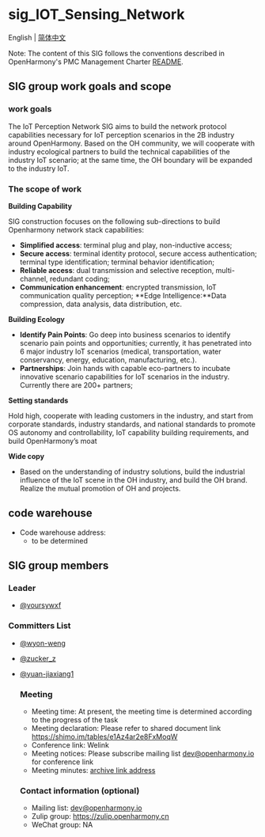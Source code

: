 # sig_IOT_Sensing_Network

English | [简体中文](./sig_iot_sensing_network_cn.md)

Note: The content of this SIG follows the conventions described in OpenHarmony's PMC Management Charter [README](/zh/pmc.md).

## SIG group work goals and scope

### work goals

 The IoT Perception Network SIG aims to build the network protocol capabilities necessary for IoT perception scenarios in the 2B industry around OpenHarmony. Based on the OH community, we will cooperate with industry ecological partners to build the technical capabilities of the industry IoT scenario; at the same time, the OH boundary will be expanded to the industry IoT.

### The scope of work

**Building Capability**

SIG construction focuses on the following sub-directions to build Openharmony network stack capabilities:

* **Simplified access**: terminal plug and play, non-inductive access;
* **Secure access**: terminal identity protocol, secure access authentication; terminal type identification; terminal behavior identification;
* **Reliable access**: dual transmission and selective reception, multi-channel, redundant coding;
* **Communication enhancement**: encrypted transmission, IoT communication quality perception;
**Edge Intelligence:**Data compression, data analysis, data distribution, etc.

**Building Ecology**

* **Identify Pain Points**: Go deep into business scenarios to identify scenario pain points and opportunities; currently, it has penetrated into 6 major industry IoT scenarios (medical, transportation, water conservancy, energy, education, manufacturing, etc.).
* **Partnerships**: Join hands with capable eco-partners to incubate innovative scenario capabilities for IoT scenarios in the industry. Currently there are 200+ partners;

**Setting standards**

 Hold high, cooperate with leading customers in the industry, and start from corporate standards, industry standards, and national standards to promote OS autonomy and controllability, IoT capability building requirements, and build OpenHarmony’s moat

**Wide copy**

* Based on the understanding of industry solutions, build the industrial influence of the IoT scene in the OH industry, and build the OH brand. Realize the mutual promotion of OH and projects.

## code warehouse

* Code warehouse address:
  - to be determined

## SIG group members

### Leader

- [@yoursywxf](https://gitee/yoursywxf)

### Committers List

- [@wyon-weng](https://gitee.com/wyon-weng)  
- [@zucker_z](https://gitee.com/zucker_z)   
- [@yuan-jiaxiang1](https://gitee.com/yuan-jiaxiang1)   


  ### Meeting

   - Meeting time: At present, the meeting time is determined according to the progress of the task
   - Meeting declaration: Please refer to shared document link https://shimo.im/tables/e1Az4ar2e8FxMoqW
   - Conference link: Welink
   - Meeting notices: Please subscribe mailing list [dev@openharmony.io](https://lists.openatom.io/postorius/lists/dev.openharmony.io/) for conference link
   - Meeting minutes: [archive link address](https://gitee.com/openharmony-sig/sig-content/tree/master/iot_sensing_network/meetings)

  ### Contact information (optional)

  - Mailing list: [dev@openharmony.io](https://lists.openatom.io/postorius/lists/dev.openharmony.io/)
  - Zulip group: https://zulip.openharmony.cn
  - WeChat group:  NA
